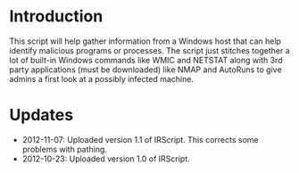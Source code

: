 # Introduction #
This script will help gather information from a Windows host that can help identify malicious programs or processes.  The script just stitches together a lot of built-in Windows commands like WMIC and NETSTAT along with 3rd party applications (must be downloaded) like NMAP and AutoRuns to give admins a first look at a possibly infected machine.

# Updates #
  * 2012-11-07: Uploaded version 1.1 of IRScript.  This corrects some problems with pathing.
  * 2012-10-23: Uploaded version 1.0 of IRScript.